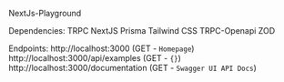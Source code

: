 NextJs-Playground

Dependencies:
TRPC
NextJS
Prisma
Tailwind CSS
TRPC-Openapi
ZOD

Endpoints:
http://localhost:3000 (GET - `Homepage`)
http://localhost:3000/api/examples (GET - `{}`)
http://localhost:3000/documentation (GET - `Swagger UI API Docs`)